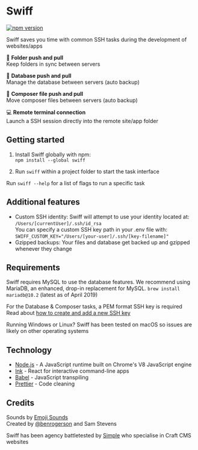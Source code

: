 # Swiff

[![npm version](https://badge.fury.io/js/swiff.svg)](https://www.npmjs.com/package/swiff)

Swiff saves you time with common SSH tasks during the development of websites/apps

🚀 **Folder push and pull**<br>
Keep folders in sync between servers

💫 **Database push and pull**<br>
Manage the database between servers (auto backup)

🎩 **Composer file push and pull**<br>
Move composer files between servers (auto backup)

💻 **Remote terminal connection**<br>
Launch a SSH session directly into the remote site/app folder

## Getting started

1. Install Swiff globally with npm:<br>
`npm install --global swiff`

2. Run `swiff` within a project folder to start the task interface

Run `swiff --help` for a list of flags to run a specific task

## Additional features

- Custom SSH identity: Swiff will attempt to use your identity located at: `/Users/[currentUser]/.ssh/id_rsa`<br>
You can specify a custom SSH key path in your .env file with:<br>
`SWIFF_CUSTOM_KEY="/Users/[your-user]/.ssh/[key-filename]"`
- Gzipped backups: Your files and database get backed up and gzipped whenever they change

## Requirements

Swiff requires MySQL to use the database features.
We recommend using MariaDB, an enhanced, drop-in replacement for MySQL.
`brew install mariadb@10.2` (latest as of April 2019)

For the Database & Composer tasks, a PEM format SSH key is required<br>
Read about [how to create and add a new SSH key](https://github.com/simple-integrated-marketing/swiff/wiki/Creating-and-adding-a-new-SSH-key)

Running Windows or Linux? Swiff has been tested on macOS so issues are likely on other operating systems

## Technology

- [Node.js](https://nodejs.org/en/) - A JavaScript runtime built on Chrome's V8 JavaScript engine
- [Ink](https://github.com/vadimdemedes/ink) - React for interactive command-line apps
- [Babel](https://babeljs.io/) - JavaScript transpiling
- [Prettier](https://github.com/prettier/prettier) - Code cleaning

## Credits

Sounds by [Emoji Sounds](https://icons8.com/sounds)<br>
Created by [@benrogerson](https://twitter.com/benrogerson) and Sam Stevens

Swiff has been agency battletested by [Simple](https://simple.com.au) who specialise in Craft CMS websites
